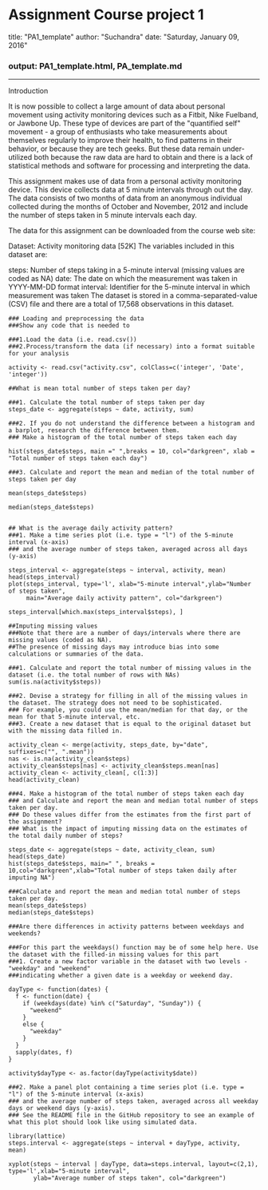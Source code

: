Assignment Course project 1
======================================================================================================

title: "PA1_template"
author: "Suchandra"
date: "Saturday, January 09, 2016"
### output: PA1_template.html, PA_template.md
---

Introduction

It is now possible to collect a large amount of data about personal movement using activity monitoring devices such as a Fitbit, Nike Fuelband, or Jawbone Up. These type of devices are part of the "quantified self" movement - a group of enthusiasts who take measurements about themselves regularly to improve their health, to find patterns in their behavior, or because they are tech geeks. But these data remain under-utilized both because the raw data are hard to obtain and there is a lack of statistical methods and software for processing and interpreting the data.

This assignment makes use of data from a personal activity monitoring device. This device collects data at 5 minute intervals through out the day. The data consists of two months of data from an anonymous individual collected during the months of October and November, 2012 and include the number of steps taken in 5 minute intervals each day.

The data for this assignment can be downloaded from the course web site:

Dataset: Activity monitoring data [52K]
The variables included in this dataset are:

steps: Number of steps taking in a 5-minute interval (missing values are coded as NA)
date: The date on which the measurement was taken in YYYY-MM-DD format
interval: Identifier for the 5-minute interval in which measurement was taken
The dataset is stored in a comma-separated-value (CSV) file and there are a total of 17,568 observations in this dataset.

```{r, echo=TRUE}
### Loading and preprocessing the data
###Show any code that is needed to

###1.Load the data (i.e. read.csv())
###2.Process/transform the data (if necessary) into a format suitable for your analysis

activity <- read.csv("activity.csv", colClass=c('integer', 'Date', 'integer'))
```

```{r, echo=TRUE, eval=TRUE}
##What is mean total number of steps taken per day?

###1. Calculate the total number of steps taken per day
steps_date <- aggregate(steps ~ date, activity, sum)

###2. If you do not understand the difference between a histogram and a barplot, research the difference between them. 
### Make a histogram of the total number of steps taken each day

hist(steps_date$steps, main =" ",breaks = 10, col="darkgreen", xlab = "Total number of steps taken each day")

###3. Calculate and report the mean and median of the total number of steps taken per day

mean(steps_date$steps)

median(steps_date$steps)
```

```{r, echo=TRUE, eval=TRUE}

## What is the average daily activity pattern?
###1. Make a time series plot (i.e. type = "l") of the 5-minute interval (x-axis) 
### and the average number of steps taken, averaged across all days (y-axis)

steps_interval <- aggregate(steps ~ interval, activity, mean)
head(steps_interval)
plot(steps_interval, type='l', xlab="5-minute interval",ylab="Number of steps taken",
     main="Average daily activity pattern", col="darkgreen")

steps_interval[which.max(steps_interval$steps), ]

##Imputing missing values
###Note that there are a number of days/intervals where there are missing values (coded as NA).
##The presence of missing days may introduce bias into some calculations or summaries of the data.

###1. Calculate and report the total number of missing values in the dataset (i.e. the total number of rows with NAs)
sum(is.na(activity$steps))

###2. Devise a strategy for filling in all of the missing values in the dataset. The strategy does not need to be sophisticated. 
### For example, you could use the mean/median for that day, or the mean for that 5-minute interval, etc.
###3. Create a new dataset that is equal to the original dataset but with the missing data filled in.

activity_clean <- merge(activity, steps_date, by="date", suffixes=c("", ".mean"))
nas <- is.na(activity_clean$steps)
activity_clean$steps[nas] <- activity_clean$steps.mean[nas]
activity_clean <- activity_clean[, c(1:3)]
head(activity_clean)

###4. Make a histogram of the total number of steps taken each day 
### and Calculate and report the mean and median total number of steps taken per day. 
### Do these values differ from the estimates from the first part of the assignment? 
### What is the impact of imputing missing data on the estimates of the total daily number of steps?

steps_date <- aggregate(steps ~ date, activity_clean, sum)
head(steps_date)
hist(steps_date$steps, main=" ", breaks = 10,col="darkgreen",xlab="Total number of steps taken daily after imputing NA")

###Calculate and report the mean and median total number of steps taken per day.
mean(steps_date$steps)
median(steps_date$steps)
```

```{r, echo=TRUE,eval=TRUE}
###Are there differences in activity patterns between weekdays and weekends?

###For this part the weekdays() function may be of some help here. Use the dataset with the filled-in missing values for this part
###1. Create a new factor variable in the dataset with two levels - "weekday" and "weekend" 
###indicating whether a given date is a weekday or weekend day.

dayType <- function(dates) {
  f <- function(date) {
    if (weekdays(date) %in% c("Saturday", "Sunday")) {
      "weekend"
    }
    else {
      "weekday"
    }
  }
  sapply(dates, f)
}

activity$dayType <- as.factor(dayType(activity$date))

###2. Make a panel plot containing a time series plot (i.e. type = "l") of the 5-minute interval (x-axis) 
### and the average number of steps taken, averaged across all weekday days or weekend days (y-axis).
### See the README file in the GitHub repository to see an example of what this plot should look like using simulated data.

library(lattice)
steps.interval <- aggregate(steps ~ interval + dayType, activity, mean)

xyplot(steps ~ interval | dayType, data=steps.interval, layout=c(2,1), type='l',xlab="5-minute interval",
       ylab="Average number of steps taken", col="darkgreen")
```
